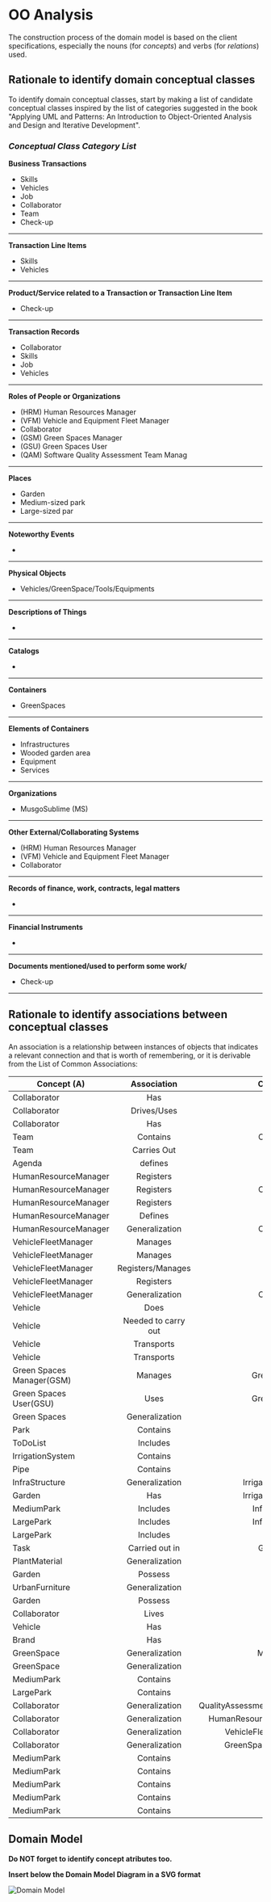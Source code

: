 # OO Analysis

The construction process of the domain model is based on the client specifications, especially the nouns (for
_concepts_) and verbs (for _relations_) used.

## Rationale to identify domain conceptual classes

To identify domain conceptual classes, start by making a list of candidate conceptual classes inspired by the list of
categories suggested in the book "Applying UML and Patterns: An Introduction to Object-Oriented Analysis and Design and
Iterative Development".

### _Conceptual Class Category List_

**Business Transactions**

* Skills
* Vehicles
* Job
* Collaborator
* Team
* Check-up

---

**Transaction Line Items**

* Skills
* Vehicles

---

**Product/Service related to a Transaction or Transaction Line Item**

* Check-up

---

**Transaction Records**

* Collaborator
* Skills
* Job
* Vehicles

---  

**Roles of People or Organizations**

* (HRM) Human Resources Manager
* (VFM) Vehicle and Equipment Fleet Manager
* Collaborator
* (GSM) Green Spaces Manager
* (GSU) Green Spaces User
* (QAM) Software Quality Assessment Team Manag

---

**Places**

* Garden
* Medium-sized park
* Large-sized par

---

**Noteworthy Events**

*

---

**Physical Objects**

* Vehicles/GreenSpace/Tools/Equipments

---

**Descriptions of Things**

*

---

**Catalogs**

*

---

**Containers**

* GreenSpaces

---

**Elements of Containers**

* Infrastructures
* Wooded garden area
* Equipment
* Services

---

**Organizations**

* MusgoSublime (MS)

---

**Other External/Collaborating Systems**

* (HRM) Human Resources Manager
* (VFM) Vehicle and Equipment Fleet Manager
* Collaborator

---

**Records of finance, work, contracts, legal matters**

*

---

**Financial Instruments**

*

---

**Documents mentioned/used to perform some work/**

* Check-up

---

## Rationale to identify associations between conceptual classes

An association is a relationship between instances of objects that indicates a relevant connection and that is worth of
remembering, or it is derivable from the List of Common Associations:

| Concept (A) 	             |     Association     |              Concept (B) |
|---------------------------|:-------------------:|-------------------------:|
| Collaborator              |        Has	         |                      Job |
| Collaborator  	           |  Drives/Uses    	   |                  Vehicle |
| Collaborator  	           |       Has   	       |                    Skill |
| Team  	                   |     Contains  	     |             Collaborator |
| Team  	                   |   Carries Out  	    |                   Agenda |
| Agenda  	                 |      defines 	      |                     Task |
| HumanResourceManager      |      Registers      |                      Job |
| HumanResourceManager      |      Registers      |             Collaborator |     
| HumanResourceManager      |      Registers      |                    Skill |
| HumanResourceManager      |       Defines       |                     Team |
| HumanResourceManager      |   Generalization    |             Collaborator |
| VehicleFleetManager       |       Manages       |                  Machine |
| VehicleFleetManager       |       Manages       |                Equipment |
| VehicleFleetManager       |  Registers/Manages  |                  Vehicle |
| VehicleFleetManager       |      Registers      |                  CheckUp |
| VehicleFleetManager       |   Generalization    |             Collaborator |
| Vehicle                   |        Does         |                  CheckUp |
| Vehicle                   | Needed to carry out |                     Task |
| Vehicle                   |     Transports      |                  Machine |
| Vehicle                   |     Transports      |                Equipment |
| Green Spaces Manager(GSM) |       Manages       |             Green Spaces |
| Green Spaces User(GSU)    |        Uses         |             Green Spaces |
| Green Spaces              |   Generalization    |                   Garden |
| Park                      |      Contains       |                   Garden |
| ToDoList                  |      Includes       |                     Task |
| IrrigationSystem          |      Contains       |                     Pipe |
| Pipe                      |      Contains       |               WaterPoint |
| InfraStructure            |   Generalization    |         IrrigationSystem |
| Garden                    |         Has         |         IrrigationSystem |
| MediumPark                |      Includes       |           InfraStructure |
| LargePark                 |      Includes       |           InfraStructure |
| LargePark                 |      Includes       |                  Service |
| Task                      |   Carried out in    |               GreenSpace |
| PlantMaterial             |   Generalization    |                     Tree |
| Garden                    |       Possess       |                     Tree |
| UrbanFurniture            |   Generalization    |                    Bench |
| Garden                    |       Possess       |                    Bench |
| Collaborator              |        Lives        |                  Address |
| Vehicle                   |         Has         |                    Brand |
| Brand                     |         Has         |                    Model |
| GreenSpace                |   Generalization    |               MediumPark |
| GreenSpace                |   Generalization    |                LargePark |
| MediumPark                |      Contains       |                   Garden |
| LargePark                 |      Contains       |                   Garden |
| Collaborator              |   Generalization    | QualityAssessmentManager |
| Collaborator              |   Generalization    |     HumanResourceManager |
| Collaborator              |   Generalization    |      VehicleFleetManager |
| Collaborator              |   Generalization    |        GreenSpaceManager |
| MediumPark                |      Contains       |                   Garden |
| MediumPark                |      Contains       |                   Garden |
| MediumPark                |      Contains       |                   Garden |
| MediumPark                |      Contains       |                   Garden |
| MediumPark                |      Contains       |                   Garden |

## Domain Model

**Do NOT forget to identify concept atributes too.**

**Insert below the Domain Model Diagram in a SVG format**

![Domain Model](svg/project-domain-model.svg)